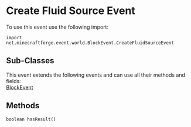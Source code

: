 # Create Fluid Source Event

To use this event use the following import:
```groovy:no-line-numbers
import net.minecraftforge.event.world.BlockEvent.CreateFluidSourceEvent
```

## Sub-Classes
This event extends the following events and can use all their methods and fields: <br>
[BlockEvent](block_event.md)

## Methods
```groovy:no-line-numbers
boolean hasResult()
```
